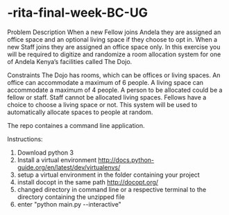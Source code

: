 # -rita-final-week-BC-UG

Problem Description
When a new Fellow joins Andela they are assigned an office space and an optional living space
if they choose to opt in. When a new Staff joins they are assigned an office space only.
In this exercise you will be required to digitize and randomize a room allocation system for
one of Andela Kenya’s facilities called The Dojo.

Constraints
The Dojo has rooms, which can be offices or living spaces. An office can accommodate a maximum of 6 people.
A living space can accommodate a maximum of 4 people.
A person to be allocated could be a fellow or staff.
Staff cannot be allocated living spaces. Fellows have a choice to choose a living space or not.
This system will be used to automatically allocate spaces to people at random.

The repo containes a command line application.

Instructions:
1. Download python 3
2. Install a virtual environment http://docs.python-guide.org/en/latest/dev/virtualenvs/
3. setup a virtual environment in the folder containing your project 
3. install docopt in the same path http://docopt.org/
4. changed directory in command line or a respective terminal to the directory containing the unzipped file
5. enter "python main.py --interactive"


